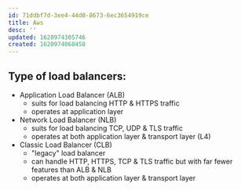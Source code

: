 ```yaml
---
id: 71ddbf7d-3ee4-44d0-8673-6ec3654919ce
title: Aws
desc: ''
updated: 1620974305746
created: 1620974068458
---
```


## Type of load balancers:

- Application Load Balancer (ALB)
    - suits for load balancing HTTP & HTTPS traffic
    - operates at application layer
- Network Load Balancer (NLB)
    - suits for load balancing TCP, UDP & TLS traffic
    - operates at both application layer & transport layer (L4)
- Classic Load Balancer (CLB)
    - "legacy" load balancer
    - can handle HTTP, HTTPS, TCP & TLS traffic but with far fewer features than ALB & NLB
    - operates at both application layer & transport layer